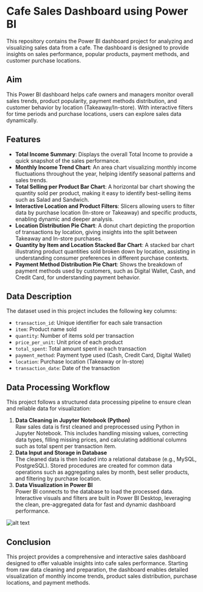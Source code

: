 # Cafe Sales Dashboard using Power BI
This repository contains the Power BI dashboard project for analyzing and visualizing sales data from a cafe. The dashboard is designed to provide insights on sales performance, popular products, payment methods, and customer purchase locations.

## Aim
This Power BI dashboard helps cafe owners and managers monitor overall sales trends, product popularity, payment methods distribution, and customer behavior by location (Takeaway/In-store). With interactive filters for time periods and purchase locations, users can explore sales data dynamically.

## Features
- **Total Income Summary**: Displays the overall Total Income to provide a quick snapshot of the sales performance.
- **Monthly Income Trend Chart**: An area chart visualizing monthly income fluctuations throughout the year, helping identify seasonal patterns and sales trends.
- **Total Selling per Product Bar Chart**: A horizontal bar chart showing the quantity sold per product, making it easy to identify best-selling items such as Salad and Sandwich.
- **Interactive Location and Product Filters**: Slicers allowing users to filter data by purchase location (In-store or Takeaway) and specific products, enabling dynamic and deeper analysis.
- **Location Distribution Pie Chart**: A donut chart depicting the proportion of transactions by location, giving insights into the split between Takeaway and In-store purchases.
- **Quantity by Item and Location Stacked Bar Chart**: A stacked bar chart illustrating product quantities sold broken down by location, assisting in understanding consumer preferences in different purchase contexts.
- **Payment Method Distribution Pie Chart**: Shows the breakdown of payment methods used by customers, such as Digital Wallet, Cash, and Credit Card, for understanding payment behavior.

## Data Description
The dataset used in this project includes the following key columns:
- `transaction_id`: Unique identifier for each sale transaction
- `item`: Product name sold
- `quantity`: Number of items sold per transaction
- `price_per_unit`: Unit price of each product
- `total_spent`: Total amount spent in each transaction
- `payment_method`: Payment type used (Cash, Credit Card, Digital Wallet)
- `location`: Purchase location (Takeaway or In-store)
- `transaction_date`: Date of the transaction

## Data Processing Workflow
This project follows a structured data processing pipeline to ensure clean and reliable data for visualization:
1. **Data Cleaning in Jupyter Notebook (Python)**  
   Raw sales data is first cleaned and preprocessed using Python in Jupyter Notebook. This includes handling missing values, correcting data types, filling missing prices, and calculating additional columns such as total spent per transaction item.
2. **Data Input and Storage in Database**  
   The cleaned data is then loaded into a relational database (e.g., MySQL, PostgreSQL). Stored procedures are created for common data operations such as aggregating sales by month, best seller products, and filtering by purchase location.
3. **Data Visualization in Power BI**  
   Power BI connects to the database to load the processed data. Interactive visuals and filters are built in Power BI Desktop, leveraging the clean, pre-aggregated data for fast and dynamic dashboard performance.

![alt text](https://github.com/CallMeZayt/Cafe-Sales-Anlysis/blob/main/cafe_sales_dashboard.png?raw=true)

## Conclusion
This project provides a comprehensive and interactive sales dashboard designed to offer valuable insights into cafe sales performance. Starting from raw data cleaning and preparation, the dashboard enables detailed visualization of monthly income trends, product sales distribution, purchase locations, and payment methods. 
